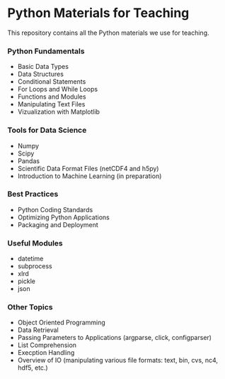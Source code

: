 # Python Materials for Teaching

This repository contains all the Python materials we use for teaching.

### Python Fundamentals

* Basic Data Types
* Data Structures
* Conditional Statements
* For Loops and While Loops
* Functions and Modules
* Manipulating Text Files
* Vizualization with Matplotlib

### Tools for Data Science

* Numpy
* Scipy
* Pandas
* Scientific Data Format Files (netCDF4 and h5py)
* Introduction to Machine Learning (in preparation)

### Best Practices

* Python Coding Standards
* Optimizing Python Applications
* Packaging and Deployment

### Useful Modules

* datetime
* subprocess
* xlrd
* pickle
* json

### Other Topics

* Object Oriented Programming
* Data Retrieval
* Passing Parameters to Applications (argparse, click, configparser)
* List Comprehension
* Execption Handling
* Overview of IO (manipulating various file formats: text, bin, cvs, nc4, hdf5, etc.)


